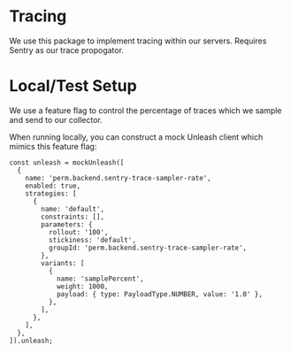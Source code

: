 # Tracing

We use this package to implement tracing within our servers. Requires Sentry as our trace propogator.

# Local/Test Setup

We use a feature flag to control the percentage of traces which we sample and send to our collector.

When running locally, you can construct a mock Unleash client which mimics this feature flag:

```
const unleash = mockUnleash([
  {
    name: 'perm.backend.sentry-trace-sampler-rate',
    enabled: true,
    strategies: [
      {
        name: 'default',
        constraints: [],
        parameters: {
          rollout: '100',
          stickiness: 'default',
          groupId: 'perm.backend.sentry-trace-sampler-rate',
        },
        variants: [
          {
            name: 'samplePercent',
            weight: 1000,
            payload: { type: PayloadType.NUMBER, value: '1.0' },
          },
        ],
      },
    ],
  },
]).unleash;
```
